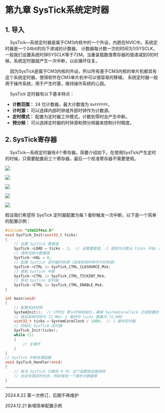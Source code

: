 # 第九章 SysTick系统定时器

## 1. 导入

    SysTick—系统定时器是属于CM3内核中的一个外设，内嵌在NVIC中。系统定时器是一个24bit的向下递减的计数器， 计数器每计数一次的时间为1/SYSCLK，一般我们设置系统时钟SYSCLK等于72M。当重装载数值寄存器的值递减到0的时候，系统定时器就产生一次中断，以此循环往复。

    因为SysTick是属于CM3内核的外设，所以所有基于CM3内核的单片机都具有这个系统定时器，使得软件在CM3单片机中可以很容易的移植。 系统定时器一般用于操作系统，用于产生时基，维持操作系统的心跳。

    SysTick 定时器有以下基本特点：

- **计数范围：** 24 位计数器，最大计数值为 `0xFFFFFF`。
- **计时源：** 可以选择内部时钟或外部时钟作为计数源。
- **定时模式：** 配置为定时器工作模式，计数到零时会产生中断。
- **预分频：** 可以选择定时器的时钟源和预分频器来控制计时精度。

## 2. SysTick寄存器

    SysTick—系统定时器有4个寄存器，简要介绍如下。在使用SysTick产生定时的时候，只需要配置前三个寄存器，最后一个校准寄存器不需要使用。

![](https://doc.embedfire.com/mcu/stm32/f103zhinanzhe/std/zh/latest/_images/SysTic01.png)

![](https://doc.embedfire.com/mcu/stm32/f103zhinanzhe/std/zh/latest/_images/SysTic02.png)

![](https://doc.embedfire.com/mcu/stm32/f103zhinanzhe/std/zh/latest/_images/SysTic03.png)

![](https://doc.embedfire.com/mcu/stm32/f103zhinanzhe/std/zh/latest/_images/SysTic04.png)

![](https://doc.embedfire.com/mcu/stm32/f103zhinanzhe/std/zh/latest/_images/SysTic05.png)

假设我们希望将 SysTick 定时器配置为每 1 毫秒触发一次中断，以下是一个简单的配置示例：

```c
#include "stm32f4xx.h"  
void SysTick_Init(uint32_t ticks)
{
    // 设置 SysTick 重载值
    SysTick->LOAD = ticks - 1;  // 设置重载值，-1 是因为计数从 ticks 开始，最后为 0
    // 清除当前计数器值
    SysTick->VAL = 0;
    // 配置 SysTick 定时器时钟源（选择系统时钟作为时钟源）
    SysTick->CTRL |= SysTick_CTRL_CLKSOURCE_Msk;
    // 使能 SysTick 中断
    SysTick->CTRL |= SysTick_CTRL_TICKINT_Msk;
    // 启动 SysTick 定时器
    SysTick->CTRL |= SysTick_CTRL_ENABLE_Msk;
}

int main(void)
{
    // 配置系统时钟
    SystemInit();  // STM32 默认时钟初始化，确保 SystemCoreClock 已经配置好
    // 假设系统时钟为 72 MHz，1 毫秒的 ticks 数量为 72,000
    uint32_t ticks = SystemCoreClock / 1000;  // 1 毫秒定时器
    // 初始化 SysTick 定时器
    SysTick_Init(ticks);
    while (1)
    {
        // 主循环
    }
}
// SysTick 中断处理函数
void SysTick_Handler(void)
{
    // 每当 SysTick 计数到 0 时，这个函数就会被调用
    // 在此处理定时任务，例如增加一个毫秒计数器等
}

```

---

2024.8.22 第一次修订，后期不再维护

2024.12.21 新增简单配置示例
